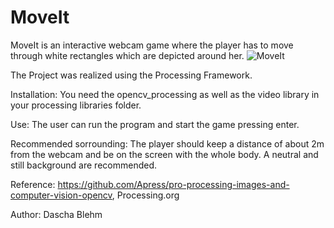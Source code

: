 # MoveIt
MoveIt is an interactive webcam game where the player has to move through white rectangles which are depicted around her.
![MoveIt](https://user-images.githubusercontent.com/44921828/159193977-d707c52b-9069-4e61-855c-9af6ad01de0d.gif)

The Project was realized using the Processing Framework.

Installation: You need the opencv_processing as well as the video library in your processing libraries folder.

Use:
The user can run the program and start the game pressing enter.

Recommended sorrounding: The player should keep a distance of about 2m from the webcam and be on the screen with the whole body. 
A neutral and still background are recommended.

Reference:
https://github.com/Apress/pro-processing-images-and-computer-vision-opencv, Processing.org

Author: Dascha Blehm
